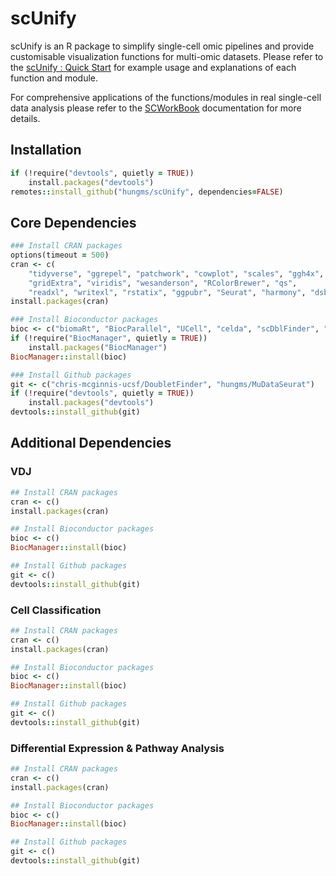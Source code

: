 # scUnify
scUnify is an R package to simplify single-cell omic pipelines and provide customisable visualization functions for multi-omic datasets. Please refer to the [scUnify : Quick Start](https://hungms.github.io/scUnify/) for example usage and explanations of each function and module.  
  
For comprehensive applications of the functions/modules in real single-cell data analysis please refer to the [SCWorkBook](https://github.com/hungms/scworkbook) documentation for more details.

## Installation
```ruby
if (!require("devtools", quietly = TRUE))
    install.packages("devtools")
remotes::install_github("hungms/scUnify", dependencies=FALSE)
```

## Core Dependencies
```ruby
### Install CRAN packages
options(timeout = 500)
cran <- c(
    "tidyverse", "ggrepel", "patchwork", "cowplot", "scales", "ggh4x",
    "gridExtra", "viridis", "wesanderson", "RColorBrewer", "qs", 
    "readxl", "writexl", "rstatix", "ggpubr", "Seurat", "harmony", "dsb")
install.packages(cran)

### Install Bioconductor packages
bioc <- c("biomaRt", "BiocParallel", "UCell", "celda", "scDblFinder", "ComplexHeatmap")
if (!require("BiocManager", quietly = TRUE))
    install.packages("BiocManager")
BiocManager::install(bioc)

### Install Github packages
git <- c("chris-mcginnis-ucsf/DoubletFinder", "hungms/MuDataSeurat")
if (!require("devtools", quietly = TRUE))
    install.packages("devtools")
devtools::install_github(git)
```

## Additional Dependencies  
### VDJ
```ruby
## Install CRAN packages
cran <- c()
install.packages(cran)

## Install Bioconductor packages
bioc <- c()
BiocManager::install(bioc)

## Install Github packages
git <- c()
devtools::install_github(git)
```

### Cell Classification
```ruby
## Install CRAN packages
cran <- c()
install.packages(cran)

## Install Bioconductor packages
bioc <- c()
BiocManager::install(bioc)

## Install Github packages
git <- c()
devtools::install_github(git)
```

### Differential Expression & Pathway Analysis
```ruby
## Install CRAN packages
cran <- c()
install.packages(cran)

## Install Bioconductor packages
bioc <- c()
BiocManager::install(bioc)

## Install Github packages
git <- c()
devtools::install_github(git)
```